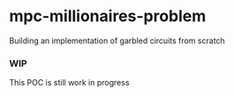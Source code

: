 # mpc-millionaires-problem

Building an implementation of garbled circuits from scratch

### WIP

This POC is still work in progress

